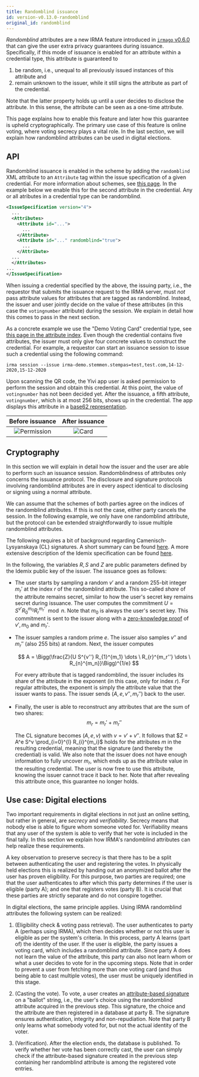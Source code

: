 ```yaml
---
title: Randomblind issuance
id: version-v0.13.0-randomblind
original_id: randomblind
---
```


<script type="text/x-mathjax-config">
  MathJax.Hub.Config({
    extensions: ["tex2jax.js"],
    jax: ["input/TeX", "output/HTML-CSS"],
    tex2jax: {
      inlineMath: [ ['$','$'], ["\\(","\\)"] ],
      displayMath: [ ['$$','$$'], ["\\[","\\]"] ],
      processEscapes: true
    },
    "HTML-CSS": { fonts: ["TeX"] }
  });
</script>
<script type="text/javascript" async src="https://cdnjs.cloudflare.com/ajax/libs/mathjax/2.7.5/MathJax.js"></script>

*Randomblind* attributes are a new IRMA feature introduced in
[`irmago` v0.6.0](https://github.com/privacybydesign/irmago/releases/tag/v0.6.0)
that can give the user extra privacy
guarantees during issuance.  Specifically, if this mode of issuance is enabled
for an attribute within a credential type, this attribute is guaranteed to 
  1) be random, i.e., unequal to all previously issued instances of this attribute and 
  2) remain unknown to the issuer, while it still signs the attribute as part of the credential.

Note that the latter property holds up until a user decides to disclose the
attribute.  In this sense, the attribute can be seen as a one-time attribute.

This page explains how to enable this feature and later how this guarantee is
upheld cryptographically.  The primary use case of this feature is online
voting, where voting secrecy plays a vital role. In the last section,
we will explain how randomblind attributes can be used in digital elections.


## API

Randomblind issuance is enabled in the scheme by adding the `randomblind` XML
attribute to an `Attribute` tag within the issue specification of a given
credential.  For more information about schemes, see [this
page](schemes/).  In the example below we enable this for
the second attribute in the credential. Any or all atributes in a credential
type can be randomblind.

``` xml
<IssueSpecification version="4">
  ...
  <Attributes>
    <Attribute id="...">
      ...
    </Attribute>
    <Attribute id="..." randomblind="true">
      ...
    </Attribute>
  ...
  </Attributes>
...
</IssueSpecification>
```

When issuing a credential specified by the above, the
issuing party, i.e., the requestor that submits the issuance request to the
IRMA server, must *not* pass attribute values for attributes that are tagged as
randomblind. Instead, the issuer and user jointly decide on the value of these
attributes (in this case the `votingnumber` attribute) during the session.
We explain in detail how this comes to pass in the next section.


As a concrete example we use the
"Demo Voting Card" credential type, see [this page in the attribute
index](https://privacybydesign.foundation/attribute-index/en/irma-demo.stemmen.stempas.html#irma-demo.stemmen.stempas.election).
Even though the credential contains five attributes, the issuer must only give
four concrete values to construct the credential. For example, a requestor can
start an issuance session to issue such a credential using the following
command:

```
irma session --issue irma-demo.stemmen.stempas=test,test.com,14-12-2020,15-12-2020
```

Upon scanning the QR code, the Yivi app user is asked permission to perform the
session and obtain this credential. At this point, the value of `votingnumber`
has not been decided yet. After the issuance, a fifth attribute,
`votingnumber`, which is at most 256 bits, shows up in the credential. The app
displays this attribute in a [base62
representation](https://en.wikipedia.org/wiki/Base62).


Before issuance               |  After issuance
:----------------------------:|:----------------------------:
![Permission](assets/rb_permission.jpg) | ![Card](assets/rb_card.jpg)

## Cryptography
In this section we will explain in detail how the issuer and the user are able
to perform such an issuance session. Randomblindness of attributes only concerns
the issuance protocol. The disclosure and signature protocols involving randomblind attributes
are in every aspect identical to disclosing or signing using a normal attribute.

We can assume that the schemes of both parties agree on the indices of the
randomblind attributes. If this is not the case, either party cancels the
session. In the following example, we only have one randomblind attribute, but
the protocol can be extended straightforwardly to issue multiple randomblind
attributes.

The following requires a bit of background regarding Camenisch-Lysyanskaya (CL)
signatures.  A short summary can be found
[here](https://privacybydesign.foundation/pdf/Idemix_overview.pdf).  A more
extensive description of the Idemix specification can be found
[here](https://dominoweb.draco.res.ibm.com/reports/rz3730_revised.pdf).

In the following, the variables $R, S$ and $Z$ are public parameters defined by the
Idemix public key of the issuer. The issuance goes as follows:
- The user starts by sampling a random $v'$ and a random 255-bit integer $m_{r}'$ at
  the index $r$ of the randomblind attribute.
  This so-called *share* of the attribute remains secret, similar to
  how the user's secret key remains secret during issuance. 
  The user computes the commitment $U = S^{v'} R_0^{m_0} R_r^{m_{r}'} \mod n$.
  Note that $m_0$ is always the user's secret key. This commitment is sent to
  the issuer along with a [zero-knowledge proof](zkp/)
  of $v', m_0$ and $m_{r}'$.

- The issuer samples a random prime $e$.
  The issuer also samples $v''$ and $m_{r}''$ (also 255 bits) at random.
  Next, the issuer computes 

  $$
    A = \Bigg(\frac{Z}{U S^{v''} R_{1}^{m_1} \dots \ R_{r}^{m_r''} \dots \ R_{n}^{m_n}}\Bigg)^{1/e}
  $$

  For every attribute that is tagged randomblind, the issuer includes its share
  of the attribute in the exponent (in this case, only for index $r$).  For
  regular attributes, the exponent is simply the attribute value that the
  issuer wants to pass. The issuer sends $(A, e, v'', m_{r}'')$ back to the
  user.

- Finally, the user is able to reconstruct any attributes that are the sum of two shares:
  $$
  m_r = m_r' + m_r''
  $$

  The CL signature becomes $(A, e, v)$ with $v = v' + v''$.  It follows that $Z
  = A^e S^v \prod_{i=0}^{l} R_{i}^{m_i}$ holds for the attributes $m$ in the
  resulting credential, meaning that the signature (and thereby the credential) is
  valid.  We also note that the issuer does not have enough information to
  fully uncover $m_r$, which ends up as the attribute value in the resulting
  credential. The user is now free to use this attribute, knowing the issuer
  cannot trace it back to her.  Note that after revealing this attribute
  once, this guarantee no longer holds.

## Use case: Digital elections

Two important requirements in digital elections in not just an online setting,
but rather in general, are *secrecy* and *verifiability*.  Secrecy means that
nobody else is able to figure whom someone voted for. Verifiability means that
any user of the system is able to verify that her vote is included in the
final tally.  In this section we explain how IRMA's randomblind attributes can
help realize these requirements.

A key observation to preserve secrecy is that there has to be a split between
authenticating the user and registering the votes.  In physically held
elections this is realized by handing out an anonymized ballot after the user
has proven eligibility.  For this purpose, two parties are required; one that
the user authenticates to after which this party determines if the user is
eligible (party A); and one that registers votes (party B). It is crucial
that these parties are strictly separate and do not conspire together.

In digital elections, the same principle applies.  Using IRMA randomblind
attributes the following system can be realized:

1. (Eligibility check \& voting pass retrieval).  The user authenticates to
   party A (perhaps using IRMA), which then decides whether or not
   this user is eligible as per the system's criteria.  In this process,
   party A learns (part of) the identity of the user.  If the user is
   eligible, the party issues a voting card, which includes a randomblind
   attribute. Since party A does not learn the value of the
   attribute, this party can also not learn whom or what a user decides to vote
   for in the upcoming steps.  Note that in order to prevent a user from
   fetching more than one voting card (and thus being able to cast multiple
   votes), the user must be uniquely identified in this stage.

2. (Casting the vote). To vote, a user creates an [attribute-based
   signature](overview/#attribute-based-signatures) on a
   "ballot" string, i.e., the user's choice using the randomblind attribute
   acquired in the previous step.  This signature, the choice and the attribute
   are then registered in a database at party B. The signature ensures
   authentication, integrity and non-repudiation. Note that party B only
   learns what somebody voted for, but not the actual identity of the voter.

3. (Verification).
   After the election ends, the database is published. To verify whether her
   vote has been correctly cast, the user can simply check if the
   attribute-based signature created in the previous step containing her
   randomblind attribute is among the registered vote entries.
